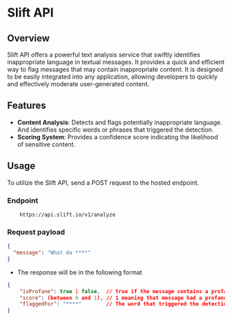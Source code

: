 # Slift API

## Overview

Slift API offers a powerful text analysis service that swiftly identifies inappropriate language in textual messages.
It provides a quick and efficient way to flag messages that may contain inappropriate content.
It is designed to be easily integrated into any application, allowing developers to quickly and effectively moderate user-generated content.

## Features

- **Content Analysis**: Detects and flags potentially inappropriate language. And identifies specific words or phrases that triggered the detection.
- **Scoring System**: Provides a confidence score indicating the likelihood of sensitive content.

## Usage

To utilize the Slift API, send a POST request to the hosted endpoint.

### Endpoint

```http
    https://api.slift.io/v1/analyze
```

### Request payload

```json
{
  "message": "What da ****"
}
```

- The response will be in the following format

```json
{
    "isProfane": true | false,  // true if the message contains a profane word
    "score": (between 0 and 1), // 1 meaning that message had a profane word
    "flaggedFor": "****"        // The word that triggered the detection
}

```

